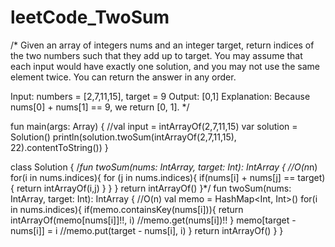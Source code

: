 # leetCode_TwoSum
/*
Given an array of integers nums and an integer target, return indices of the two numbers
such that they add up to target.
You may assume that each input would have exactly one solution,
and you may not use the same element twice.
You can return the answer in any order.

Input: numbers = [2,7,11,15], target = 9
Output: [0,1]
Explanation: Because nums[0] + nums[1] == 9, we return [0, 1].
*/

fun main(args: Array<String>) {
    //val input = intArrayOf(2,7,11,15)
    var solution = Solution()
    println(solution.twoSum(intArrayOf(2,7,11,15), 22).contentToString())
}

class Solution {
    /*fun twoSum(nums: IntArray, target: Int): IntArray {
    //O(n*n)
        for(i in nums.indices){
            for (j in nums.indices){
                if(nums[i] + nums[j] == target){
                    return intArrayOf(i,j)
                }
            }
        }
        return intArrayOf()
    }*/
    fun twoSum(nums: IntArray, target: Int): IntArray {
        //O(n)
        val memo = HashMap<Int, Int>()
        for(i in nums.indices){
            if(memo.containsKey(nums[i])){
                return intArrayOf(memo[nums[i]]!!, i)
                //memo.get(nums[i])!!
            }
            memo[target - nums[i]] = i
            //memo.put(target - nums[i], i)
        }
        return intArrayOf()
    }
}
